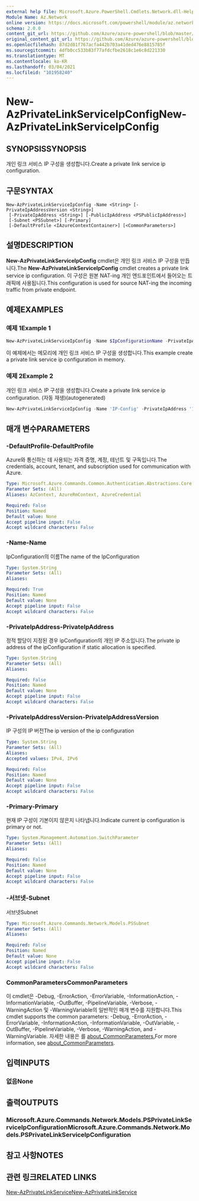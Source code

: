 ```yaml
---
external help file: Microsoft.Azure.PowerShell.Cmdlets.Network.dll-Help.xml
Module Name: Az.Network
online version: https://docs.microsoft.com/powershell/module/az.network/new-azprivatelinkserviceipconfig
schema: 2.0.0
content_git_url: https://github.com/Azure/azure-powershell/blob/master/src/Network/Network/help/New-AzPrivateLinkServiceIpConfig.md
original_content_git_url: https://github.com/Azure/azure-powershell/blob/master/src/Network/Network/help/New-AzPrivateLinkServiceIpConfig.md
ms.openlocfilehash: 87d2d01f767acfa442b703a41ded476e8815785f
ms.sourcegitcommit: 4dfb0cc533b83f77afdcfbe2618c1e6c8d221330
ms.translationtype: MT
ms.contentlocale: ko-KR
ms.lasthandoff: 03/04/2021
ms.locfileid: "101958240"
---
```

# <span data-ttu-id="d8b37-101">New-AzPrivateLinkServiceIpConfig</span><span class="sxs-lookup"><span data-stu-id="d8b37-101">New-AzPrivateLinkServiceIpConfig</span></span>

## <span data-ttu-id="d8b37-102">SYNOPSIS</span><span class="sxs-lookup"><span data-stu-id="d8b37-102">SYNOPSIS</span></span>
<span data-ttu-id="d8b37-103">개인 링크 서비스 IP 구성을 생성합니다.</span><span class="sxs-lookup"><span data-stu-id="d8b37-103">Create a private link service ip configuration.</span></span>

## <span data-ttu-id="d8b37-104">구문</span><span class="sxs-lookup"><span data-stu-id="d8b37-104">SYNTAX</span></span>

```
New-AzPrivateLinkServiceIpConfig -Name <String> [-PrivateIpAddressVersion <String>]
 [-PrivateIpAddress <String>] [-PublicIpAddress <PSPublicIpAddress>]
 [-Subnet <PSSubnet>] [-Primary]
 [-DefaultProfile <IAzureContextContainer>] [<CommonParameters>]
```

## <span data-ttu-id="d8b37-105">설명</span><span class="sxs-lookup"><span data-stu-id="d8b37-105">DESCRIPTION</span></span>
<span data-ttu-id="d8b37-106">**New-AzPrivateLinkServiceIpConfig** cmdlet은 개인 링크 서비스 IP 구성을 만듭니다.</span><span class="sxs-lookup"><span data-stu-id="d8b37-106">The **New-AzPrivateLinkServiceIpConfig** cmdlet creates a private link service ip configuration.</span></span> <span data-ttu-id="d8b37-107">이 구성은 원본 NAT-ing 개인 엔드포인트에서 들어오는 트래픽에 사용됩니다.</span><span class="sxs-lookup"><span data-stu-id="d8b37-107">This configuration is used for source NAT-ing the incoming traffic from private endpoint.</span></span> 

## <span data-ttu-id="d8b37-108">예제</span><span class="sxs-lookup"><span data-stu-id="d8b37-108">EXAMPLES</span></span>

### <span data-ttu-id="d8b37-109">예제 1</span><span class="sxs-lookup"><span data-stu-id="d8b37-109">Example 1</span></span>
```powershell
New-AzPrivateLinkServiceIpConfig -Name $IpConfigurationName -PrivateIpAddress "10.0.0.5" -Primary
```

<span data-ttu-id="d8b37-110">이 예제에서는 메모리에 개인 링크 서비스 IP 구성을 생성합니다.</span><span class="sxs-lookup"><span data-stu-id="d8b37-110">This example create a private link service ip configuration in memory.</span></span>

### <span data-ttu-id="d8b37-111">예제 2</span><span class="sxs-lookup"><span data-stu-id="d8b37-111">Example 2</span></span>

<span data-ttu-id="d8b37-112">개인 링크 서비스 IP 구성을 생성합니다.</span><span class="sxs-lookup"><span data-stu-id="d8b37-112">Create a private link service ip configuration.</span></span> <span data-ttu-id="d8b37-113">(자동 재생)</span><span class="sxs-lookup"><span data-stu-id="d8b37-113">(autogenerated)</span></span>

<!-- Aladdin Generated Example -->
```powershell
New-AzPrivateLinkServiceIpConfig -Name 'IP-Config' -PrivateIpAddress '10.0.0.5' -Subnet <PSSubnet>
```

## <span data-ttu-id="d8b37-114">매개 변수</span><span class="sxs-lookup"><span data-stu-id="d8b37-114">PARAMETERS</span></span>

### <span data-ttu-id="d8b37-115">-DefaultProfile</span><span class="sxs-lookup"><span data-stu-id="d8b37-115">-DefaultProfile</span></span>
<span data-ttu-id="d8b37-116">Azure와 통신하는 데 사용되는 자격 증명, 계정, 테넌트 및 구독입니다.</span><span class="sxs-lookup"><span data-stu-id="d8b37-116">The credentials, account, tenant, and subscription used for communication with Azure.</span></span>

```yaml
Type: Microsoft.Azure.Commands.Common.Authentication.Abstractions.Core.IAzureContextContainer
Parameter Sets: (All)
Aliases: AzContext, AzureRmContext, AzureCredential

Required: False
Position: Named
Default value: None
Accept pipeline input: False
Accept wildcard characters: False
```

### <span data-ttu-id="d8b37-117">-Name</span><span class="sxs-lookup"><span data-stu-id="d8b37-117">-Name</span></span>
<span data-ttu-id="d8b37-118">IpConfiguration의 이름</span><span class="sxs-lookup"><span data-stu-id="d8b37-118">The name of the IpConfiguration</span></span>

```yaml
Type: System.String
Parameter Sets: (All)
Aliases:

Required: True
Position: Named
Default value: None
Accept pipeline input: False
Accept wildcard characters: False
```

### <span data-ttu-id="d8b37-119">-PrivateIpAddress</span><span class="sxs-lookup"><span data-stu-id="d8b37-119">-PrivateIpAddress</span></span>
<span data-ttu-id="d8b37-120">정적 할당이 지정된 경우 ipConfiguration의 개인 IP 주소입니다.</span><span class="sxs-lookup"><span data-stu-id="d8b37-120">The private ip address of the ipConfiguration if static allocation is specified.</span></span>

```yaml
Type: System.String
Parameter Sets: (All)
Aliases:

Required: False
Position: Named
Default value: None
Accept pipeline input: False
Accept wildcard characters: False
```

### <span data-ttu-id="d8b37-121">-PrivateIpAddressVersion</span><span class="sxs-lookup"><span data-stu-id="d8b37-121">-PrivateIpAddressVersion</span></span>
<span data-ttu-id="d8b37-122">IP 구성의 IP 버전</span><span class="sxs-lookup"><span data-stu-id="d8b37-122">The ip version of the ip configuration</span></span>

```yaml
Type: System.String
Parameter Sets: (All)
Aliases:
Accepted values: IPv4, IPv6

Required: False
Position: Named
Default value: None
Accept pipeline input: False
Accept wildcard characters: False
```

### <span data-ttu-id="d8b37-123">-Primary</span><span class="sxs-lookup"><span data-stu-id="d8b37-123">-Primary</span></span>
<span data-ttu-id="d8b37-124">현재 IP 구성이 기본이지 않은지 나타냅니다.</span><span class="sxs-lookup"><span data-stu-id="d8b37-124">Indicate current ip configuration is primary or not.</span></span>

```yaml
Type: System.Management.Automation.SwitchParameter
Parameter Sets: (All)
Aliases:

Required: False
Position: Named
Default value: None
Accept pipeline input: False
Accept wildcard characters: False
```

### <span data-ttu-id="d8b37-125">-서브넷</span><span class="sxs-lookup"><span data-stu-id="d8b37-125">-Subnet</span></span>
<span data-ttu-id="d8b37-126">서브넷</span><span class="sxs-lookup"><span data-stu-id="d8b37-126">Subnet</span></span>

```yaml
Type: Microsoft.Azure.Commands.Network.Models.PSSubnet
Parameter Sets: (All)
Aliases:

Required: False
Position: Named
Default value: None
Accept pipeline input: False
Accept wildcard characters: False
```

### <span data-ttu-id="d8b37-127">CommonParameters</span><span class="sxs-lookup"><span data-stu-id="d8b37-127">CommonParameters</span></span>
<span data-ttu-id="d8b37-128">이 cmdlet은 -Debug, -ErrorAction, -ErrorVariable, -InformationAction, -InformationVariable, -OutBuffer, -PipelineVariable, -Verbose, -WarningAction 및 -WarningVariable의 일반적인 매개 변수를 지원합니다.</span><span class="sxs-lookup"><span data-stu-id="d8b37-128">This cmdlet supports the common parameters: -Debug, -ErrorAction, -ErrorVariable, -InformationAction, -InformationVariable, -OutVariable, -OutBuffer, -PipelineVariable, -Verbose, -WarningAction, and -WarningVariable.</span></span> <span data-ttu-id="d8b37-129">자세한 내용은 를 [about_CommonParameters.](http://go.microsoft.com/fwlink/?LinkID=113216)</span><span class="sxs-lookup"><span data-stu-id="d8b37-129">For more information, see [about_CommonParameters](http://go.microsoft.com/fwlink/?LinkID=113216).</span></span>

## <span data-ttu-id="d8b37-130">입력</span><span class="sxs-lookup"><span data-stu-id="d8b37-130">INPUTS</span></span>

### <span data-ttu-id="d8b37-131">없음</span><span class="sxs-lookup"><span data-stu-id="d8b37-131">None</span></span>

## <span data-ttu-id="d8b37-132">출력</span><span class="sxs-lookup"><span data-stu-id="d8b37-132">OUTPUTS</span></span>

### <span data-ttu-id="d8b37-133">Microsoft.Azure.Commands.Network.Models.PSPrivateLinkServiceIpConfiguration</span><span class="sxs-lookup"><span data-stu-id="d8b37-133">Microsoft.Azure.Commands.Network.Models.PSPrivateLinkServiceIpConfiguration</span></span>

## <span data-ttu-id="d8b37-134">참고 사항</span><span class="sxs-lookup"><span data-stu-id="d8b37-134">NOTES</span></span>

## <span data-ttu-id="d8b37-135">관련 링크</span><span class="sxs-lookup"><span data-stu-id="d8b37-135">RELATED LINKS</span></span>

[<span data-ttu-id="d8b37-136">New-AzPrivateLinkService</span><span class="sxs-lookup"><span data-stu-id="d8b37-136">New-AzPrivateLinkService</span></span>](./New-AzPrivateLinkService.md)